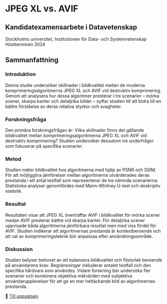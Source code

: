 # JPEG XL vs. AVIF
## Kandidatexamensarbete i Datavetenskap
Stockholms universitet, Institutionen för Data- och Systemvetenskap  
Höstterminen 2024 

## Sammanfattning
### Introduktion
Denna studie undersöker skillnader i bildkvalitet mellan de moderna komprimeringsalgoritmerna JPEG XL och AVIF vid destruktiv komprimering. Genom att analysera hur dessa algoritmer presterar i tre scenarier – mörka scener, skarpa kanter och detaljrika bilder – syftar studien till att bidra till en bättre förståelse av deras relativa styrkor och svagheter.

### Forskningsfråga
Den primära forskningsfrågan är: Vilka skillnader finns det gällande bildkvalitet mellan komprimeringsalgoritmerna JPEG XL och AVIF vid destruktiv komprimering? Studien undersöker dessutom tre underfrågor som fokuserar på specifika scenarier.

### Metod
Studien mäter bildkvalitet hos algoritmerna med hjälp av PSNR och SSIM. För att möjliggöra jämförelser mellan algoritmerna utvärderades deras prestanda i ett antal testfall som representerar de tre nämnda scenarierna. Statistiska analyser genomfördes med Mann-Whitney U-test och deskriptiv statistik.

### Resultat
Resultaten visar att JPEG XL överträffar AVIF i bildkvalitet för mörka scener medan AVIF presterar bättre vid skarpa kanter. För detaljrika scener uppvisade båda algoritmerna jämförbara resultat men med viss fördel för AVIF. Studien indikerar att algoritmernas prestanda är kontextberoende och att val av komprimeringsteknik bör anpassas efter användningsområde.

### Diskussion
Studien belyser behovet av att balansera bildkvalitet och filstorlek beroende på användarens krav. Begränsningar inkluderar antalet testfall och den specifika hårdvara som användes. Vidare forskning bör undersöka fler scenarier och kombinera objektiva mätvärden med subjektiva användarupplevelser för att ge en mer heltäckande bild av algoritmernas prestanda.

📄 [Till uppsatsen](./Uppsats.pdf)

